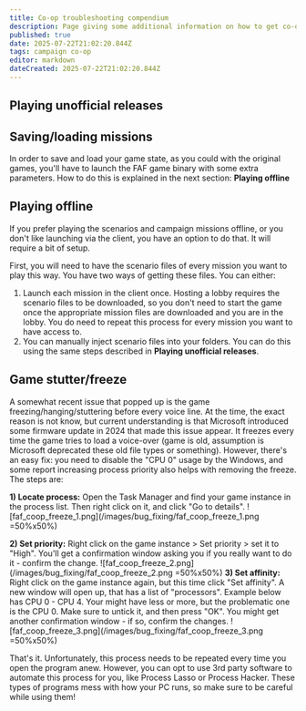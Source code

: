 ```yaml
---
title: Co-op troubleshooting compendium
description: Page giving some additional information on how to get co-op working
published: true
date: 2025-07-22T21:02:20.844Z
tags: campaign co-op
editor: markdown
dateCreated: 2025-07-22T21:02:20.844Z
---
```




## Playing unofficial releases
## Saving/loading missions
In order to save and load your game state, as you could with the original games, you'll have to launch the FAF game binary with some extra parameters. How to do this is explained in the next section: **Playing offline**

## Playing offline
If you prefer playing the scenarios and campaign missions offline, or you don't like launching via the client, you have an option to do that. It will require a bit of setup.

First, you will need to have the scenario files of every mission you want to play this way. You have two ways of getting these files. You can either:
1. Launch each mission in the client once. Hosting a lobby requires the scenario files to be downloaded, so you don't need to start the game once the appropriate mission files are downloaded and you are in the lobby. You do need to repeat this process for every mission you want to have access to.
2. You can manually inject scenario files into your folders. You can do this using the same steps described in **Playing unofficial releases**.

## Game stutter/freeze

A somewhat recent issue that popped up is the game freezing/hanging/stuttering before every voice line. At the time, the exact reason is not know, but current understanding is that Microsoft introduced some firmware update in 2024 that made this issue appear. It freezes every time the game tries to load a voice-over (game is old, assumption is Microsoft deprecated these old file types or something). However, there's an easy fix: you need to disable the "CPU 0" usage by the Windows, and some report increasing process priority also helps with removing the freeze. The steps are:

**1) Locate process:** Open the Task Manager and find your game instance in the process list. Then right click on it, and click "Go to details".
![faf_coop_freeze_1.png](/images/bug_fixing/faf_coop_freeze_1.png =50%x50%)


**2) Set priority:** Right click on the game instance > Set priority  > set it to "High". You'll get a confirmation window asking you if you really want to do it - confirm the change.
![faf_coop_freeze_2.png](/images/bug_fixing/faf_coop_freeze_2.png =50%x50%)
**3) Set affinity:** Right click on the game instance again, but this time click "Set affinity". A new window will open up, that has a list of "processors". Example below has CPU 0 - CPU 4. Your might have less or more, but the problematic one is the CPU 0. Make sure to untick it, and then press "OK". You might get another confirmation window - if so, confirm the changes.
![faf_coop_freeze_3.png](/images/bug_fixing/faf_coop_freeze_3.png =50%x50%)

That's it. Unfortunately, this process needs to be repeated every time you open the program anew. However, you can opt to use 3rd party software to automate this process for you, like Process Lasso or Process Hacker. These types of programs mess with how your PC runs, so make sure to be careful while using them!